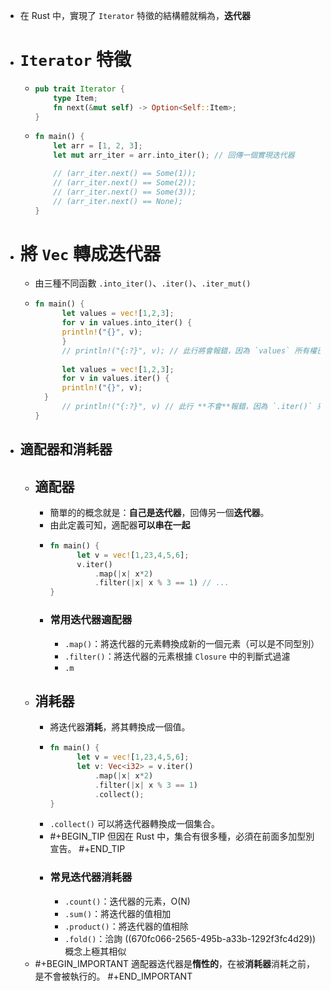 - 在 Rust 中，實現了 `Iterator` 特徵的結構體就稱為，**迭代器**
- # `Iterator` 特徵
	- ```rust
	  pub trait Iterator {
	      type Item;
	      fn next(&mut self) -> Option<Self::Item>;
	  }
	  ```
	- ```rust
	  fn main() {
	      let arr = [1, 2, 3];
	      let mut arr_iter = arr.into_iter(); // 回傳一個實現迭代器
	  
	      // (arr_iter.next() == Some(1));
	      // (arr_iter.next() == Some(2));
	      // (arr_iter.next() == Some(3));
	      // (arr_iter.next() == None);
	  }
	  ```
- # 將 `Vec` 轉成迭代器
	- 由三種不同函數 `.into_iter()`、`.iter()`、`.iter_mut()`
	- ```rust
	  fn main() {
	    	let values = vec![1,2,3];
	    	for v in values.into_iter() {
	      	println!("{}", v);
	    	}
	    	// println!("{:?}", v); // 此行將會報錯，因為 `values` 所有權已被轉移。
	    	
	    	let values = vec![1,2,3];
	    	for v in values.iter() {
	      	println!("{}", v);
	  	}
	    	// println!("{:?}", v) // 此行 **不會**報錯，因為 `.iter()` 只是借用了 valuees
	  }
	  ```
- ## **適配器**和**消耗器**
	- ## 適配器
		- 簡單的的概念就是：**自己是迭代器**，回傳另一個**迭代器**。
		- 由此定義可知，適配器**可以串在一起**
		- ```rust
		  fn main() {
		    	let v = vec![1,23,4,5,6];
		    	v.iter()
		    		.map(|x| x*2)
		    		.filter(|x| x % 3 == 1) // ...
		  }
		  ```
		- ### 常用迭代器適配器
			- `.map()`：將迭代器的元素轉換成新的一個元素（可以是不同型別）
			- `.filter()`：將迭代器的元素根據 `Closure` 中的判斷式過濾
			- `.m`
	- ## 消耗器
		- 將迭代器**消耗**，將其轉換成一個值。
		- ```rust
		  fn main() {
		    	let v = vec![1,23,4,5,6];
		    	let v: Vec<i32> = v.iter()
		    		.map(|x| x*2)
		    		.filter(|x| x % 3 == 1)
		    		.collect();
		  }
		  ```
		- `.collect()` 可以將迭代器轉換成一個集合。
		- #+BEGIN_TIP
		  但因在 Rust 中，集合有很多種，必須在前面多加型別宣告。
		  #+END_TIP
		- ### 常見迭代器消耗器
			- `.count()`：迭代器的元素，O(N)
			- `.sum()`：將迭代器的值相加
			- `.product()`：將迭代器的值相除
			- `.fold()`：洽詢 ((670fc066-2565-495b-a33b-1292f3fc4d29)) 
			  概念上極其相似
	- #+BEGIN_IMPORTANT
	  適配器迭代器是**惰性的**，在被**消耗器**消耗之前，是不會被執行的。
	  #+END_IMPORTANT